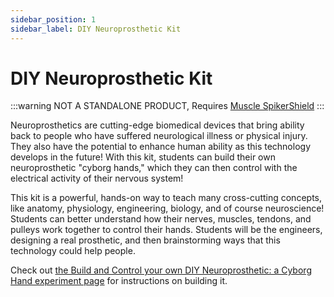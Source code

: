 ```yaml
---
sidebar_position: 1
sidebar_label: DIY Neuroprosthetic Kit
---
```


# DIY Neuroprosthetic Kit #
:::warning
NOT A STANDALONE PRODUCT, Requires [Muscle SpikerShield](https://backyardbrains.com/products/muscleSpikershieldBundle) 
:::

Neuroprosthetics are cutting-edge biomedical devices that bring ability back to people who have suffered neurological illness or physical injury. They also have the potential to enhance human ability as this technology develops in the future! With this kit, students can build their own neuroprosthetic "cyborg hands," which they can then control with the electrical activity of their nervous system!

This kit is a powerful, hands-on way to teach many cross-cutting concepts, like anatomy, physiology, engineering, biology, and of course neuroscience! Students can better understand how their nerves, muscles, tendons, and pulleys work together to control their hands. Students will be the engineers, designing a real prosthetic, and then brainstorming ways that this technology could help people.

Check out [the Build and Control your own DIY Neuroprosthetic: a Cyborg Hand experiment page](https://backyardbrains.com/experiments/DIYNeuroprosthetic) for instructions on building it.

